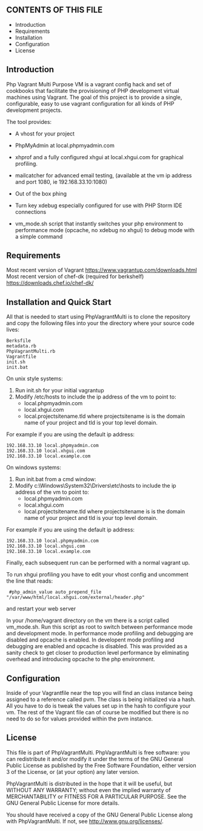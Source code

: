 CONTENTS OF THIS FILE
---------------------
    
 * Introduction
 * Requirements
 * Installation
 * Configuration
 * License

Introduction
------------

Php Vagrant Multi Purpose VM is a vagrant config hack and set of cookbooks that facilitate the provisioning of PHP development virtual machines using Vagrant. The goal of this project is to provide a single, configurable, easy to use vagrant configuration for all kinds of PHP development projects.

The tool provides:

 * A vhost for your project
 * PhpMyAdmin at local.phpmyadmin.com
 * xhprof and a fully configured xhgui at local.xhgui.com for graphical profiling.
 * mailcatcher for advanced email testing, (available at the vm ip address and port 1080, ie 192.168.33.10:1080)

 * Out of the box phing
 * Turn key xdebug especially configured for use with PHP Storm IDE connections
 * vm_mode.sh script that instantly switches your php environment to performance mode (opcache, no xdebug no xhgui) to debug mode with a simple command


Requirements
------------

Most recent version of Vagrant                          https://www.vagrantup.com/downloads.html<br>
Most recent version of chef-dk (required for berkshelf) https://downloads.chef.io/chef-dk/<br>  

Installation and Quick Start
----------------------------

All that is needed to start using PhpVagrantMulti is to clone the repository and copy the following files into your the directory where your source code lives:

```
Berksfile
metadata.rb
PhpVagrantMulti.rb
Vagrantfile
init.sh
init.bat
```

On unix style systems:

 1. Run init.sh for your initial vagrantup
 2. Modify /etc/hosts to include the ip address of the vm to point to:
    - local.phpmyadmin.com
    - local.xhgui.com
    - local.projectsitename.tld where projectsitename is is the domain name of your project and tld is your top level domain.

For example if you are using the default ip address:

```
192.168.33.10 local.phpmyadmin.com
192.168.33.10 local.xhgui.com
192.168.33.10 local.example.com
```

On windows systems:

 1. Run init.bat from a cmd window:
 2. Modify c:\Windows\System32\Drivers\etc\hosts to include the ip address of the vm to point to:
    - local.phpmyadmin.com
    - local.xhgui.com
    - local.projectsitename.tld where projectsitename is is the domain name of your project and tld is your top level domain.

For example if you are using the default ip address:

```
192.168.33.10 local.phpmyadmin.com
192.168.33.10 local.xhgui.com
192.168.33.10 local.example.com
```

Finally, each subsequent run can be performed with a normal vagrant up.

To run xhgui profiling you have to edit your vhost config and uncomment the line that reads:

```
 #php_admin_value auto_prepend_file "/var/www/html/local.xhgui.com/external/header.php"
```

and restart your web server

In your /home/vagrant directory on the vm there is a script called vm_mode.sh. Run this script as root to switch between performance mode and development mode. In performance mode profiling and debugging are disabled and opcache is enabled. In developent mode profiling and debugging are enabled and opcache is disabled. This was provided as a sanity check to get closer to production level performance by eliminating overhead and introducing opcache to the php environment.

Configuration
-------------

Inside of your Vagrantfile near the top you will find an class instance being assigned to a reference called pvm. The class is being initialized via a hash. All you have to do is tweak the values set up in the hash to configure your vm. The rest of the Vagrant file can of course be modified but there is no need to do so for values provided within the pvm instance.

License
-------

This file is part of PhpVagrantMulti.
PhpVagrantMulti is free software: you can redistribute it and/or modify
it under the terms of the GNU General Public License as published by
the Free Software Foundation, either version 3 of the License, or
(at your option) any later version.

PhpVagrantMulti is distributed in the hope that it will be useful,
but WITHOUT ANY WARRANTY; without even the implied warranty of
MERCHANTABILITY or FITNESS FOR A PARTICULAR PURPOSE.  See the
GNU General Public License for more details.

You should have received a copy of the GNU General Public License
along with PhpVagrantMulti.  If not, see <http://www.gnu.org/licenses/>.
